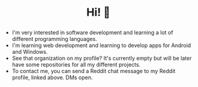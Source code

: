 # <p align="center">Hi! 👋</p>

* I'm very interested in software development and learning a lot of different programming languages.
* I'm learning web development and learning to develop apps for Android and Windows.
* See that organization on my profile? It's currently empty but will be later have some repositories for all my different projects.
* To contact me, you can send a Reddit chat message to my Reddit profile, linked above. DMs open.